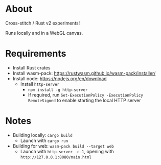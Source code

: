 # About
Cross-stitch / Rust v2 experiments!

Runs locally and in a WebGL canvas.

# Requirements
- Install Rust crates
- Install wasm-pack: https://rustwasm.github.io/wasm-pack/installer/
- Install node: https://nodejs.org/en/download
  - Install `http-server`
    - `npm install -g http-server`
    - If required, run `Set-ExecutionPolicy -ExecutionPolicy RemoteSigned` to enable starting the local HTTP server

# Notes
- Building locally: `cargo build`
  - Launch with `cargo run`
- Building for web: `wasm-pack build --target web`
  - Launch with  `http-server -c-1`, opening with `http://127.0.0.1:8080/main.html`